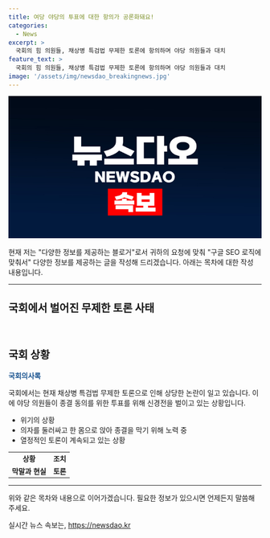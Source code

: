 ```yaml
---
title: 여당 야당의 투표에 대한 항의가 공론화돼요!
categories:
  - News
excerpt: >
  국회의 힘 의원들, 채상병 특검법 무제한 토론에 항의하며 야당 의원들과 대치
feature_text: >
  국회의 힘 의원들, 채상병 특검법 무제한 토론에 항의하며 야당 의원들과 대치
image: '/assets/img/newsdao_breakingnews.jpg'
---
```


<p><img src="/assets/img/newsdao_breakingnews.jpg" alt="ontimetimes 속보" /></p>

<p>현재 저는 "다양한 정보를 제공하는 블로거"로서 귀하의 요청에 맞춰 "구글 SEO 로직에 맞춰서" 다양한 정보를 제공하는 글을 작성해 드리겠습니다. 아래는 목차에 대한 작성 내용입니다.</p>

<hr />

<h2 data-ke-size="size26">국회에서 벌어진 무제한 토론 사태</h2>

<p data-ke-size="size16">&nbsp;</p>

<h2 data-ke-size="size24">국회 상황</h2>

<p data-ke-size="size16"><b><span style="color: #1a5490;">국회의사록</span></b></p>

<p>국회에서는 현재 채상병 특검법 무제한 토론으로 인해 상당한 논란이 일고 있습니다. 이에 야당 의원들이 종결 동의를 위한 투표를 위해 신경전을 벌이고 있는 상황입니다.</p>

<ul>
  <li>위기의 상황</li>
  <li>의자를 둘러싸고 한 몸으로 앉아 종결을 막기 위해 노력 중</li>
  <li>열정적인 토론이 계속되고 있는 상황</li>
</ul>

<table>
   <tbody>
      <tr>
         <td style="text-align: center; height: 17px;"><b>상황</b></td>
         <td style="text-align: center; height: 17px;"><b>조치</b></td>
      </tr>
      <tr>
         <td style="text-align: center; height: 17px;"><b>막말과 현실</b></td>
         <td style="text-align: center; height: 17px;"><b>토론</b></td>
      </tr>
   </tbody>
</table>

<hr />

<p>위와 같은 목차와 내용으로 이어가겠습니다. 필요한 정보가 있으시면 언제든지 말씀해 주세요.</p>
실시간 뉴스 속보는, <a href="https://newsdao.kr" rel="dofollow">https://newsdao.kr</a>


